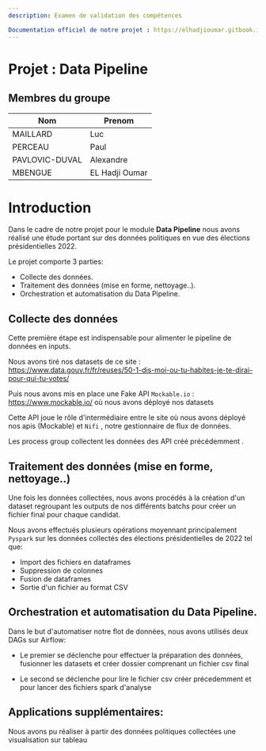 ```yaml
---
description: Examen de validation des compétences

Documentation officiel de notre projet : https://elhadjioumar.gitbook.io/projet-data-pipeline/
---
```


# Projet : Data Pipeline

## Membres du groupe

| Nom            | Prenom         |
| -------------- | -------------- |
| MAILLARD       | Luc            |
| PERCEAU        | Paul           |
| PAVLOVIC-DUVAL | Alexandre      |
| MBENGUE        | EL Hadji Oumar |

# Introduction

Dans le cadre de notre projet pour le module **Data Pipeline** nous avons réalisé une étude portant sur des données politiques en vue des élections présidentielles 2022.

Le projet comporte 3 parties:
- Collecte des données.
- Traitement des données (mise en forme, nettoyage..).
- Orchestration et automatisation du Data Pipeline.


## Collecte des données

Cette première étape est indispensable pour alimenter le pipeline de données en inputs.

Nous avons tiré nos datasets de ce site : https://www.data.gouv.fr/fr/reuses/50-1-dis-moi-ou-tu-habites-je-te-dirai-pour-qui-tu-votes/

Puis nous avons mis en place une Fake API `Mockable.io` : https://www.mockable.io/ où nous avons déployé nos datasets

Cette API joue le rôle d'intermédiaire entre le site où nous avons déployé nos apis (Mockable) et `Nifi` , notre gestionnaire de flux de données.


Les process group collectent les données des API créé précédemment .

## Traitement des données (mise en forme, nettoyage..)

Une fois les données collectées, nous avons procédés à la création d'un dataset regroupant les outputs de nos différents batchs pour créer un fichier final pour chaque candidat.

Nous avons effectués plusieurs opérations moyennant principalement `Pyspark` sur les données collectés des élections présidentielles de 2022 tel que:

- Import des fichiers en dataframes
- Suppression de colonnes
- Fusion de dataframes  
- Sortie d'un fichier au format CSV

##  Orchestration et automatisation du Data Pipeline.

Dans le but d'automatiser notre flot de données, nous avons utilisés deux DAGs sur Airflow:

- Le premier se déclenche pour effectuer la préparation des données, fusionner les datasets et créer dossier comprenant un fichier csv final  

- Le second se déclenche pour lire le fichier csv créer précedemment et pour lancer des fichiers spark d'analyse 


## Applications supplémentaires:

Nous avons pu réaliser à partir des données politiques collectées une visualisation sur tableau
